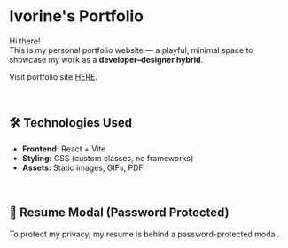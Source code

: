 # Ivorine's Portfolio

Hi there! <br/>
This is my personal portfolio website — a playful, minimal space to showcase my work as a **developer–designer hybrid**.

Visit portfolio site [HERE](https://ivorinee.github.io/ivorine-portfolio).

<br/>

## 🛠 Technologies Used

- **Frontend:** React + Vite
- **Styling:** CSS (custom classes, no frameworks)
- **Assets:** Static images, GIFs, PDF

<br/>

## 🔐 Resume Modal (Password Protected)

To protect my privacy, my resume is behind a password-protected modal.
